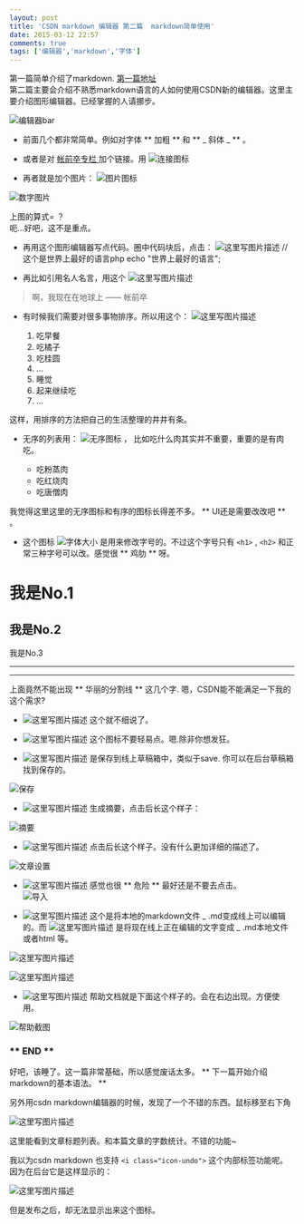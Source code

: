 ```yaml
---
layout: post
title: 'CSDN markdown 编辑器 第二篇  markdown简单使用'
date: 2015-03-12 22:57
comments: true
tags: ['编辑器','markdown','字体']
---
```


第一篇简单介绍了markdown. [ 第一篇地址
](http://blog.csdn.net/cctt_1/article/details/44206543)  
第二篇主要会介绍不熟悉markdown语言的人如何使用CSDN新的编辑器。这里主要介绍图形编辑器。已经掌握的人请挪步。

![编辑器bar](http://img.blog.csdn.net/20150312220752199)

  * 前面几个都非常简单。例如对字体 ** 加粗 ** 和 ** _ 斜体 _ ** 。 

  * 或者是对 [ 帐前卒专栏 ](http://chillyc.info) 加个链接。用 ![连接图标](http://img.blog.csdn.net/20150312221433385)

  * 再者就是加个图片： ![图片图标](http://img.blog.csdn.net/20150312221338156)

![数字图片](http://img.blog.csdn.net/20150312221243608)

上图的算式= ？  
呃…好吧，这不是重点。

  * 再用这个图形编辑器写点代码。圈中代码块后，点击： ![这里写图片描述](http://img.blog.csdn.net/20150312231210199)
    // 这个是世界上最好的语言php
    <php>
         echo "世界上最好的语言";
    </php>

  * 再比如引用名人名言，用这个 ![这里写图片描述](http://img.blog.csdn.net/20150312231435135)

> 啊，我现在在地球上 —— 帐前卒

  * 有时候我们需要对很多事物排序。所以用这个： ![这里写图片描述](http://img.blog.csdn.net/20150312231452389)

    1. 吃早餐 
    2. 吃橘子 
    3. 吃桂圆 
    4. … 
    5. 睡觉 
    6. 起来继续吃 
    7. … 

这样，用排序的方法把自己的生活整理的井井有条。

  * 无序的列表用： ![无序图标](http://img.blog.csdn.net/20150312222409182) ， 比如吃什么肉其实并不重要，重要的是有肉吃。 

    * 吃粉蒸肉 
    * 吃红烧肉 
    * 吃唐僧肉 

我觉得这里这里的无序图标和有序的图标长得差不多。 ** UI还是需要改改吧 ** 。

  * 这个图标 ![字体大小](http://img.blog.csdn.net/20150312222944075) 是用来修改字号的。不过这个字号只有 ` <h1> ` , ` <h2> ` 和正常三种字号可以改。感觉很 ** 鸡肋 ** 呀。 

#  我是No.1

##  我是No.2

我是No.3

* * *

* * *

上面竟然不能出现 ** 华丽的分割线 ** 这几个字. 嗯，CSDN能不能满足一下我的这个需求?

  * ![这里写图片描述](http://img.blog.csdn.net/20150312231655705) 这个就不细说了。 

  * ![这里写图片描述](http://img.blog.csdn.net/20150312231836920) 这个图标不要轻易点。嗯.除非你想发狂。 

  * ![这里写图片描述](http://img.blog.csdn.net/20150312231748326) 是保存到线上草稿箱中，类似于save. 你可以在后台草稿箱找到保存的。 

![保存](http://img.blog.csdn.net/20150312225206154)

  * ![这里写图片描述](http://img.blog.csdn.net/20150312231934109) 生成摘要，点击后长这个样子： 

![摘要](http://img.blog.csdn.net/20150312225021540)

  * ![这里写图片描述](http://img.blog.csdn.net/20150312231955918) 点击后长这个样子。没有什么更加详细的描述了。 

![文章设置](http://img.blog.csdn.net/20150312225223869)

  * ![这里写图片描述](http://img.blog.csdn.net/20150312231904987) 感觉也很 ** 危险 ** 最好还是不要去点击。   
![导入](http://img.blog.csdn.net/20150312225439905)

  * ![这里写图片描述](http://img.blog.csdn.net/20150312231952943) 这个是将本地的markdown文件 _ .md变成线上可以编辑的。而 ![这里写图片描述](http://img.blog.csdn.net/20150312232004425) 是将现在线上正在编辑的文字变成 _ .md本地文件或者html 等。 

![这里写图片描述](http://img.blog.csdn.net/20150312225914755)

![这里写图片描述](http://img.blog.csdn.net/20150312225933881)

  * ![这里写图片描述](http://img.blog.csdn.net/20150312232016110) 帮助文档就是下面这个样子的。会在右边出现。方便使用。 

![帮助截图](http://img.blog.csdn.net/20150312230414472)

###  ** END **

好吧，该睡了。这一篇非常基础，所以感觉废话太多。 ** 下一篇开始介绍markdown的基本语法。 **

另外用csdn markdown编辑器的时候，发现了一个不错的东西。鼠标移至右下角

![这里写图片描述](http://img.blog.csdn.net/20150312230757470)

这里能看到文章标题列表。和本篇文章的字数统计。不错的功能~

我以为csdn markdown 也支持 ` <i class="icon-undo"> ` 这个内部标签功能呢。因为在后台它是这样显示的：

![这里写图片描述](http://img.blog.csdn.net/20150312231529247)

但是发布之后，却无法显示出来这个图标。

